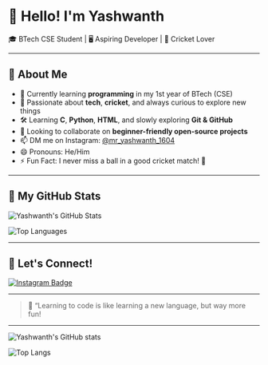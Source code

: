 # 👋 Hello! I'm Yashwanth

🎓 BTech CSE Student | 🖥️ Aspiring Developer | 🏏 Cricket Lover

---

## 🧠 About Me

- 🌱 Currently learning **programming** in my 1st year of BTech (CSE)
- 👀 Passionate about **tech**, **cricket**, and always curious to explore new things
- 🛠️ Learning **C**, **Python**, **HTML**, and slowly exploring **Git & GitHub**
- 🤝 Looking to collaborate on **beginner-friendly open-source projects**
- 📫 DM me on Instagram: [@mr_yashwanth_1604](https://instagram.com/mr_yashwanth_1604)
- 😄 Pronouns: He/Him
- ⚡ Fun Fact: I never miss a ball in a good cricket match! 🎯

---

## 🚀 My GitHub Stats

![Yashwanth's GitHub Stats](https://github-readme-stats.vercel.app/api?username=Yashwanth1604&show_icons=true&theme=tokyonight)

![Top Languages](https://github-readme-stats.vercel.app/api/top-langs/?username=Yashwanth1604&layout=compact&theme=tokyonight)

---

## 🔗 Let's Connect!

[![Instagram Badge](https://img.shields.io/badge/-@mr_yashwanth_1604-E4405F?style=flat-square&logo=Instagram&logoColor=white&link=https://instagram.com/mr_yashwanth_1604)](https://instagram.com/mr_yashwanth_1604)

---

> 💬 “Learning to code is like learning a new language, but way more fun!


---

<!-- Optional GitHub Stats Section -->
![Yashwanth's GitHub stats](https://github-readme-stats.vercel.app/api?username=Yashwanth1604&show_icons=true&theme=radical)

<!-- Optional GitHub Top Languages Section -->
![Top Langs](https://github-readme-stats.vercel.app/api/top-langs/?username=Yashwanth1604&layout=compact&theme=radical)



<!---
Yashwanth1604/Yashwanth1604 is a ✨ special ✨ repository because its `README.md` (this file) appears on your GitHub profile.
You can click the Preview link to take a look at your changes.
--->
